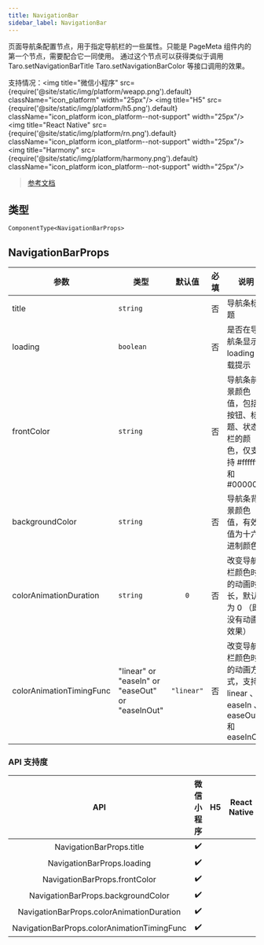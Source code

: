 ```yaml
---
title: NavigationBar
sidebar_label: NavigationBar
---
```


页面导航条配置节点，用于指定导航栏的一些属性。只能是 PageMeta 组件内的第一个节点，需要配合它一同使用。
通过这个节点可以获得类似于调用 Taro.setNavigationBarTitle Taro.setNavigationBarColor 等接口调用的效果。

支持情况：<img title="微信小程序" src={require('@site/static/img/platform/weapp.png').default} className="icon_platform" width="25px"/> <img title="H5" src={require('@site/static/img/platform/h5.png').default} className="icon_platform icon_platform--not-support" width="25px"/> <img title="React Native" src={require('@site/static/img/platform/rn.png').default} className="icon_platform icon_platform--not-support" width="25px"/> <img title="Harmony" src={require('@site/static/img/platform/harmony.png').default} className="icon_platform icon_platform--not-support" width="25px"/>

> [参考文档](https://developers.weixin.qq.com/miniprogram/dev/component/navigation-bar.html)

## 类型

```tsx
ComponentType<NavigationBarProps>
```

## NavigationBarProps

| 参数 | 类型 | 默认值 | 必填 | 说明 |
| --- | --- | :---: | :---: | --- |
| title | `string` |  | 否 | 导航条标题 |
| loading | `boolean` |  | 否 | 是否在导航条显示 loading 加载提示 |
| frontColor | `string` |  | 否 | 导航条前景颜色值，包括按钮、标题、状态栏的颜色，仅支持 #ffffff 和 #000000 |
| backgroundColor | `string` |  | 否 | 导航条背景颜色值，有效值为十六进制颜色 |
| colorAnimationDuration | `string` | `0` | 否 | 改变导航栏颜色时的动画时长，默认为 0 （即没有动画效果） |
| colorAnimationTimingFunc | "linear" or "easeIn" or "easeOut" or "easeInOut" | `"linear"` | 否 | 改变导航栏颜色时的动画方式，支持 linear 、 easeIn 、 easeOut 和 easeInOut |

### API 支持度

| API | 微信小程序 | H5 | React Native | Harmony |
| :---: | :---: | :---: | :---: | :---: |
| NavigationBarProps.title | ✔️ |  |  |  |
| NavigationBarProps.loading | ✔️ |  |  |  |
| NavigationBarProps.frontColor | ✔️ |  |  |  |
| NavigationBarProps.backgroundColor | ✔️ |  |  |  |
| NavigationBarProps.colorAnimationDuration | ✔️ |  |  |  |
| NavigationBarProps.colorAnimationTimingFunc | ✔️ |  |  |  |
